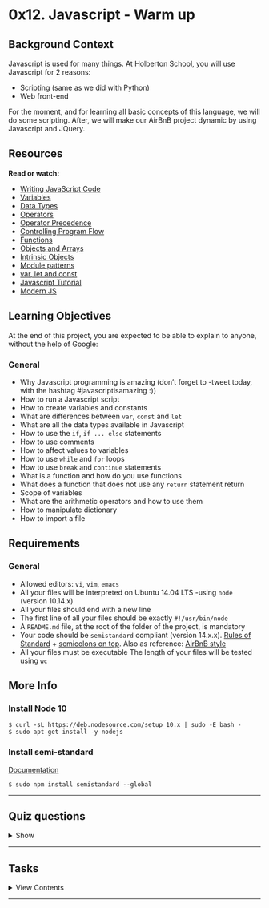 # 0x12. Javascript - Warm up

## Background Context

Javascript is used for many things. At Holberton School, you will use Javascript for 2 reasons:

- Scripting (same as we did with Python)
- Web front-end

For the moment, and for learning all basic concepts of this language, we will do some scripting. After, we will make our AirBnB project dynamic by using Javascript and JQuery.

## Resources

**Read or watch:**

- [Writing JavaScript Code](https://developer.mozilla.org/en-US/docs/Learn/Getting_started_with_the_web/JavaScript_basics)
- [Variables](https://developer.mozilla.org/en-US/docs/Learn/JavaScript/First_steps/Variables)
- [Data Types](https://developer.mozilla.org/en-US/docs/Web/JavaScript/Data_structures)
- [Operators](https://developer.mozilla.org/en-US/docs/Learn/Getting_started_with_the_web/JavaScript_basics)
- [Operator Precedence](https://developer.mozilla.org/en-US/docs/Web/JavaScript/Reference/Operators/Operator_Precedence)
- [Controlling Program Flow](https://developer.mozilla.org/en-US/docs/Web/JavaScript/Guide/Control_flow_and_error_handling)
- [Functions](https://developer.mozilla.org/en-US/docs/Learn/JavaScript/Building_blocks/Functions)
- [Objects and Arrays](https://developer.mozilla.org/en-US/docs/Learn/JavaScript/Objects)
- [Intrinsic Objects](https://developer.mozilla.org/en-US/docs/Learn/JavaScript/Objects)
- [Module patterns](http://darrenderidder.github.io/talks/ModulePatterns/#/)
- [var, let and const](https://www.youtube.com/watch?v=sjyJBL5fkp8)
- [Javascript Tutorial](https://www.youtube.com/watch?v=vZBCTc9zHtI)
- [Modern JS](https://github.com/mbeaudru/modern-js-cheatsheet)

## Learning Objectives

At the end of this project, you are expected to be able to explain to anyone, without the help of Google:

### General

- Why Javascript programming is amazing (don’t forget to -tweet today, with the hashtag #javascriptisamazing :))
- How to run a Javascript script
- How to create variables and constants
- What are differences between `var`, `const` and `let`
- What are all the data types available in Javascript
- How to use the `if`, `if ... else` statements
- How to use comments
- How to affect values to variables
- How to use `while` and `for` loops
- How to use `break` and `continue` statements
- What is a function and how do you use functions
- What does a function that does not use any `return` statement return
- Scope of variables
- What are the arithmetic operators and how to use them
- How to manipulate dictionary
- How to import a file

## Requirements

### General

- Allowed editors: `vi`, `vim`, `emacs`
- All your files will be interpreted on Ubuntu 14.04 LTS -using `node` (version 10.14.x)
- All your files should end with a new line
- The first line of all your files should be exactly `#!/usr/bin/node`
- A `README.md` file, at the root of the folder of the project, is mandatory
- Your code should be `semistandard` compliant (version 14.x.x). [Rules of Standard](https://standardjs.com/rules.html) + [semicolons on top](https://github.com/standard/semistandard). Also as reference: [AirBnB style](https://github.com/airbnb/javascript)
- All your files must be executable
The length of your files will be tested using `wc`

## More Info

### Install Node 10

```
$ curl -sL https://deb.nodesource.com/setup_10.x | sudo -E bash -
$ sudo apt-get install -y nodejs
```

### Install semi-standard

[Documentation](https://github.com/standard/semistandard)

```
$ sudo npm install semistandard --global
```

---

## Quiz questions

<details>
<summary>Show</summary>
  
### Question #0

Does Javascript have `String` as a native datatype?

- [x] Yes
- [ ] No

### Question #1

Does Javascript have `Array` as a native datatype?

- [x] Yes
- [ ] No

### Question #2

Does Javascript have `Set` as a native datatype?

- [ ] Yes
- [x] No

### Question #3

Does Javascript have `Dictionary` as a native datatype?

- [ ] Yes
- [x] No

```
**Tips:**
Everything is `Object` and `Object` type in Javascript is powerful.
```

### Question #4

What does `let` mean? (please check all true answers)

- [x] It’s the keyword to define a variable in the local scope
- [ ] It’s the keyword to define a global variable
- [x] It’s the keyword to define a variable with optionally initializing it to a value
- [ ] It’s the keyword to define a constant variable
- [x] It’s the keyword to define a variable that can be re-assign during the execution

### Question #5

What does `const` mean? (please check all true answers)

- [x] It’s the keyword to define a variable in the local scope
- [ ] It’s the keyword to define a global variable
- [ ] It’s the keyword to define a variable with optionally initializing it to a value
- [x] It’s the keyword to define a constant variable
- [ ] It’s the keyword to define a variable that can be re-assign during the execution

</details>

---

## Tasks

<details>
<summary>View Contents</summary>

### [0. First constant, first print](./0-javascript_is_amazing.js)

Write a script that prints “Javascript is amazing”:

- You must create a constant variable called `myVar` with the value “Javascript is amazing”
- You must use `console.log(...)` to print all output
- You are not allowed to use `var`

```
guillaume@ubuntu:~/0x12$ ./0-javascript_is_amazing.js 
Javascript is amazing
guillaume@ubuntu:~/0x12$ 
guillaume@ubuntu:~/0x12$ semistandard ./0-javascript_is_amazing.js 
guillaume@ubuntu:~/0x12$ 
```

**Repo:**

* GitHub repository: `holbertonschool-higher_level_programming`
* Directory: `0x12-javascript-warm_up`
* File: `0-javascript_is_amazing.js`

### [1. 3 languages](./1-multi_languages.js)

Write a script that prints 3 lines:

- The first line: “C is fun”
- The second line: “Python is cool”
- The third line: “Javascript is amazing”
- You must use `console.log(...)` to print all output
- You are not allowed to use `var`

```
guillaume@ubuntu:~/0x12$ ./1-multi_languages.js 
C is fun
Python is cool
Javascript is amazing
guillaume@ubuntu:~/0x12$ 
```

**Repo:**

* GitHub repository: `holbertonschool-higher_level_programming`
* Directory: `0x12-javascript-warm_up`
* File: `1-multi_languages.js`

### [2. Arguments](./1-multi_languages.js)

Write a script that prints a message depending of the number of arguments passed:

- If no arguments are passed to the script, print “No argument”
- If only one argument is passed to the script, print “Argument found”
- Otherwise, print “Arguments found”
- You must use `console.log(...)` to print all output
- You are not allowed to use `var`

Reference: [process.argv](https://nodejs.org/api/process.html#process_process_argv)

```
guillaume@ubuntu:~/0x12$ ./2-arguments.js 
No argument
guillaume@ubuntu:~/0x12$ ./2-arguments.js Holberton
Argument found
guillaume@ubuntu:~/0x12$ ./2-arguments.js Holberton School
Arguments found
guillaume@ubuntu:~/0x12$ 
```

**Repo:**

* GitHub repository: `holbertonschool-higher_level_programming`
* Directory: `0x12-javascript-warm_up`
* File: `2-arguments.js`

### [3. Value of my argument](./3-value_argument.js)

Write a script that prints the first argument passed to it:

- If no arguments are passed to the script, print “No argument”
- You must use `console.log(...)` to print all output
- You are not allowed to use `var`
- You are not allowed to use `length`

```
guillaume@ubuntu:~/0x12$ ./3-value_argument.js 
No argument
guillaume@ubuntu:~/0x12$ ./3-value_argument.js Holberton
Holberton
guillaume@ubuntu:~/0x12$ 
```

**Repo:**

* GitHub repository: `holbertonschool-higher_level_programming`
* Directory: `0x12-javascript-warm_up`
* File: `3-value_argument.js`

### [4. Create a sentence](./4-concat.js)

Write a script that prints two arguments passed to it, in the following format: “ is ”

- You must use `console.log(...)` to print all output
- You are not allowed to use `var`

```
guillaume@ubuntu:~/0x12$ ./4-concat.js c cool
c is cool
guillaume@ubuntu:~/0x12$ ./4-concat.js c 
c is undefined
guillaume@ubuntu:~/0x12$ ./4-concat.js
undefined is undefined
guillaume@ubuntu:~/0x12$ 
```

**Repo:**

* GitHub repository: `holbertonschool-higher_level_programming`
* Directory: `0x12-javascript-warm_up`
* File: `4-concat.js`

### [5. An Integer](./5-to_integer.js)

Write a script that prints `My number: <first argument converted in integer>` if the first argument can be converted to an integer:

- If the argument can’t be converted to an integer, print “Not a number”
- You must use `console.log(...)` to print all output
- You are not allowed to use `var`
- You are not allowed to use `try/catch`

```
guillaume@ubuntu:~/0x12$ ./5-to_integer.js 
Not a number
guillaume@ubuntu:~/0x12$ ./5-to_integer.js 89
My number: 89
guillaume@ubuntu:~/0x12$ ./5-to_integer.js "89"
My number: 89
guillaume@ubuntu:~/0x12$ ./5-to_integer.js 89.89
My number: 89
guillaume@ubuntu:~/0x12$ ./5-to_integer.js Holberton
Not a number
guillaume@ubuntu:~/0x12$ 
```

**Repo:**

* GitHub repository: `holbertonschool-higher_level_programming`
* Directory: `0x12-javascript-warm_up`
* File: `5-to_integer.js`

### [6. Loop to languages](./6-multi_languages_loop.js)

Write a script that prints 3 lines: (like `1-multi_languages.js`) but by using an array of string and a loop

- The first line: “C is fun”
- The second line: “Python is cool”
- The third line: “Javascript is amazing”
- You must use `console.log(...)` to print all output
- You are not allowed to use `var`
- You are not allowed to use any `if/else` statement
- You can use only one `console.log`
- You must use a loop (`while`, `for`, etc.)

```
guillaume@ubuntu:~/0x12$ ./6-multi_languages_loop.js 
C is fun
Python is cool
Javascript is amazing
guillaume@ubuntu:~/0x12$ 
```

**Repo:**

* GitHub repository: `holbertonschool-higher_level_programming`
* Directory: `0x12-javascript-warm_up`
* File: `6-multi_languages_loop.js`

### [7. I love C](./7-multi_c.js)

Write a script that prints `x` times “C is fun”

- Where `x` is the first argument of the script
- If the first argument can’t be converted to an integer, print “Missing number of occurrences”-
- You must use `console.log(...)` to print all output
- You are not allowed to use `var`
- You can use only two `console.log`
- You must use a loop (`while`, `for`, etc.)

```
guillaume@ubuntu:~/0x12$ ./7-multi_c.js 2
C is fun
C is fun
guillaume@ubuntu:~/0x12$ ./7-multi_c.js 5
C is fun
C is fun
C is fun
C is fun
C is fun
guillaume@ubuntu:~/0x12$ ./7-multi_c.js 
Missing number of occurrences
guillaume@ubuntu:~/0x12$ ./7-multi_c.js -3
guillaume@ubuntu:~/0x12$ 
```

**Repo:**

* GitHub repository: `holbertonschool-higher_level_programming`
* Directory: `0x12-javascript-warm_up`
* File: `7-multi_c.js`

### [8. Square](./8-square.js)

Write a script that prints a square

- The first argument is the size of the square
- If the first argument can’t be converted to an integer, print “Missing size”
- You must use the character `X` to print the square
- You must use `console.log(...)` to print all output
- You are not allowed to use `var`
- You must use a loop (`while`, `for`, etc.)

```
guillaume@ubuntu:~/0x12$ ./8-square.js
Missing size
guillaume@ubuntu:~/0x12$ ./8-square.js Holberton
Missing size
guillaume@ubuntu:~/0x12$ ./8-square.js 2
XX
XX
guillaume@ubuntu:~/0x12$ ./8-square.js 6
XXXXXX
XXXXXX
XXXXXX
XXXXXX
XXXXXX
XXXXXX
guillaume@ubuntu:~/0x12$ ./8-square.js -3
guillaume@ubuntu:~/0x12$ 
```

**Repo:**

* GitHub repository: `holbertonschool-higher_level_programming`
* Directory: `0x12-javascript-warm_up`
* File: `8-square.js`

### [9. Add](./9-add.js)

Write a script that prints the addition of 2 integers

- The first argument is the first integer
- The second argument is the second integer
- You have to define a function with this prototype: `function add(a, b)`
- You must use `console.log(...)` to print all output
- You are not allowed to use `var`

```
guillaume@ubuntu:~/0x12$ ./9-add.js 
NaN
guillaume@ubuntu:~/0x12$ ./9-add.js 1
NaN
guillaume@ubuntu:~/0x12$ ./9-add.js 1 7
8
guillaume@ubuntu:~/0x12$ ./9-add.js 13 89
102
guillaume@ubuntu:~/0x12$ 
```

**Repo:**

* GitHub repository: `holbertonschool-higher_level_programming`
* Directory: `0x12-javascript-warm_up`
* File: `9-add.js`

### [10. Factorial](./10-factorial.js)

Write a script that computes and prints a factorial

- The first argument is integer (argument can be cast as integer) used for computing the factorial
- Factorial of `NaN` is `1`
- You must do it recursively
- You must use a function
- You must use `console.log(...)` to print all output
- You are not allowed to use `var`

```
guillaume@ubuntu:~/0x12$ ./10-factorial.js 
1
guillaume@ubuntu:~/0x12$ ./10-factorial.js 3
6
guillaume@ubuntu:~/0x12$ ./10-factorial.js 89
1.6507955160908452e+136
guillaume@ubuntu:~/0x12$ ./10-factorial.js 333
Infinity
guillaume@ubuntu:~/0x12$ 
```

**Repo:**

* GitHub repository: `holbertonschool-higher_level_programming`
* Directory: `0x12-javascript-warm_up`
* File: `10-factorial.js`

### [11. Second biggest!](./11-second_biggest.js)

Write a script that searches the second biggest integer in the list of arguments.

- You can assume all arguments can be converted to integer
- If no argument passed, print `0`
- If the number of arguments is 1, print `0`
- You must use `console.log(...)` to print all output
- You are not allowed to use `var`

```
guillaume@ubuntu:~/0x12$ ./11-second_biggest.js 
0
guillaume@ubuntu:~/0x12$ ./11-second_biggest.js 1
0
guillaume@ubuntu:~/0x12$ ./11-second_biggest.js 4 2 5 3 0 -3
4
guillaume@ubuntu:~/0x12$ 
```

**Repo:**

* GitHub repository: `holbertonschool-higher_level_programming`
* Directory: `0x12-javascript-warm_up`
* File: `11-second_biggest.js`

### [12. Object](./12-object.js)

Update this script to replace the value `12` with `89`:

- You are not allowed to use `var`

```
guillaume@ubuntu:~/0x12$ cat 12-object.js
#!/usr/bin/node
const myObject = {
  type: 'object',
  value: 12
};
console.log(myObject);
/*
YOUR CODE HERE
*/
console.log(myObject);

guillaume@ubuntu:~/0x12$ ./12-object.js
{ type: 'object', value: 12 }
{ type: 'object', value: 89 }
guillaume@ubuntu:~/0x12$ 
```

**Repo:**

* GitHub repository: `holbertonschool-higher_level_programming`
* Directory: `0x12-javascript-warm_up`
* File: `12-object.js`

### [13. Add file](./13-add.js)

Write a function that returns the addition of 2 integers.

- The function must be visible from outside
- The name of the function must be `add`
- You are not allowed to use `var`

[Tip](http://51elliot.blogspot.com/2012/01/simple-intro-to-nodejs-module-scope.html)

```
guillaume@ubuntu:~/0x12$ cat 13-main.js
#!/usr/bin/node
const add = require('./13-add').add;
console.log(add(3, 5));
guillaume@ubuntu:~/0x12$ ./13-main.js
8
guillaume@ubuntu:~/0x12$ 
```

**Repo:**

* GitHub repository: `holbertonschool-higher_level_programming`
* Directory: `0x12-javascript-warm_up`
* File: `13-add.js`

### [14. Const or not const #advanced](./100-let_me_const.js)

Write a file that modifies the value of `myVar` to `333`

```
guillaume@ubuntu:~/0x12$ cat 100-main.js
#!/usr/bin/node
myVar = 89;
require('./100-let_me_const')
console.log(myVar);
guillaume@ubuntu:~/0x12$ ./100-main.js
333
guillaume@ubuntu:~/0x12$ 
```

Do you get it? Tweet! Post! Talk about it!

Hint: Scope

**This exercise doesn’t pass** `semistandard` so don’t worry about it.

**Repo:**

* GitHub repository: `holbertonschool-higher_level_programming`
* Directory: `0x12-javascript-warm_up`
* File: `100-let_me_const.js`

### [15. Call me Moby #advanced](./101-call_me_moby.js)

Write a function that executes `x` times a function.

- The function must be visible from outside
- Prototype: `function (x, theFunction)`
- You are not allowed to use `var`

```
guillaume@ubuntu:~/0x12$ cat 101-main.js
#!/usr/bin/node
const callMeMoby = require('./101-call_me_moby').callMeMoby;
callMeMoby(3, function () {
  console.log('C is fun');
});
guillaume@ubuntu:~/0x12$ ./101-main.js
C is fun
C is fun
C is fun
guillaume@ubuntu:~/0x12$ 
```

**Repo:**

* GitHub repository: `holbertonschool-higher_level_programming`
* Directory: `0x12-javascript-warm_up`
* File: `101-call_me_moby.js`

### [16. Add me maybe #advanced](./102-add_me_maybe.js)

Write a function that increments and calls a function.

- The function must be visible from outside
- Prototype: `function (number, theFunction)`
- You are not allowed to use `var`

```
guillaume@ubuntu:~/0x12$ cat 102-main.js
#!/usr/bin/node
const addMeMaybe = require('./102-add_me_maybe').addMeMaybe;
addMeMaybe(4, function (nb) {
  console.log('New value: ' + nb);
});
guillaume@ubuntu:~/0x12$ ./102-main.js
New value: 5
guillaume@ubuntu:~/0x12$ 
```

**Repo:**

* GitHub repository: `holbertonschool-higher_level_programming`
* Directory: `0x12-javascript-warm_up`
* File: `102-add_me_maybe.js`

### [17. Increment object #advanced](./103-object_fct.js)

Update this script by adding a new function `incr` that increments the integer `value`.

- You are not allowed to use var

```
guillaume@ubuntu:~/0x12$ cat 103-object_fct.js
#!/usr/bin/node
const myObject = {
  type: 'object',
  value: 12
};
console.log(myObject);
/*
YOUR CODE HERE
*/
myObject.incr();
console.log(myObject);
myObject.incr();
console.log(myObject);
myObject.incr();
console.log(myObject);

guillaume@ubuntu:~/0x12$ ./103-object_fct.js 
{ type: 'object', value: 12 }
{ type: 'object', value: 13, incr: [Function] }
{ type: 'object', value: 14, incr: [Function] }
{ type: 'object', value: 15, incr: [Function] }
guillaume@ubuntu:~/0x12$ 
```

**Repo:**

* GitHub repository: `holbertonschool-higher_level_programming`
* Directory: `0x12-javascript-warm_up`
* File: `103-object_fct.js`

</details>

---
